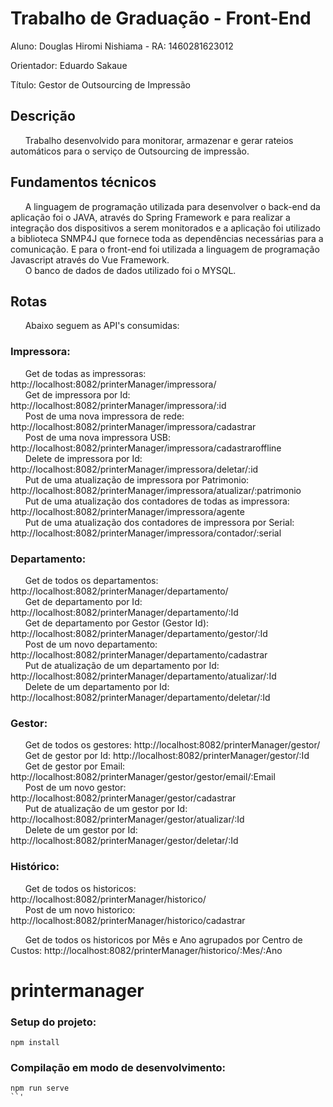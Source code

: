 # Trabalho de Graduação - Front-End

Aluno: Douglas Hiromi Nishiama - RA: 1460281623012

Orientador: Eduardo Sakaue

Título: Gestor de Outsourcing de Impressão

## Descrição
&nbsp;&nbsp;&nbsp;&nbsp;&nbsp;&nbsp;Trabalho desenvolvido para monitorar, armazenar e gerar rateios automáticos para o serviço de Outsourcing de impressão.

## Fundamentos técnicos
&nbsp;&nbsp;&nbsp;&nbsp;&nbsp;&nbsp;A linguagem de programação utilizada para desenvolver o back-end da aplicação foi o JAVA, através do Spring Framework e para realizar a integração dos dispositivos a serem monitorados e a aplicação foi utilizado a biblioteca SNMP4J que fornece toda as dependências necessárias para a comunicação. E para o front-end foi utilizada a linguagem de programação Javascript através do Vue Framework.<br>
&nbsp;&nbsp;&nbsp;&nbsp;&nbsp;&nbsp;O banco de dados de dados utilizado foi o MYSQL.

## Rotas
&nbsp;&nbsp;&nbsp;&nbsp;&nbsp;&nbsp;Abaixo seguem as API's consumidas:<br>

### Impressora:
&nbsp;&nbsp;&nbsp;&nbsp;&nbsp;&nbsp;Get de todas as impressoras: http://localhost:8082/printerManager/impressora/<br>
&nbsp;&nbsp;&nbsp;&nbsp;&nbsp;&nbsp;Get de impressora por Id: http://localhost:8082/printerManager/impressora/:id<br>
&nbsp;&nbsp;&nbsp;&nbsp;&nbsp;&nbsp;Post de uma nova impressora de rede: http://localhost:8082/printerManager/impressora/cadastrar<br>
&nbsp;&nbsp;&nbsp;&nbsp;&nbsp;&nbsp;Post de uma nova impressora USB: http://localhost:8082/printerManager/impressora/cadastraroffline<br>
&nbsp;&nbsp;&nbsp;&nbsp;&nbsp;&nbsp;Delete de impressora por Id: http://localhost:8082/printerManager/impressora/deletar/:id<br>
&nbsp;&nbsp;&nbsp;&nbsp;&nbsp;&nbsp;Put de uma atualização de impressora por Patrimonio: http://localhost:8082/printerManager/impressora/atualizar/:patrimonio<br>
&nbsp;&nbsp;&nbsp;&nbsp;&nbsp;&nbsp;Put de uma atualização dos contadores de todas as impressora: http://localhost:8082/printerManager/impressora/agente<br>
&nbsp;&nbsp;&nbsp;&nbsp;&nbsp;&nbsp;Put de uma atualização dos contadores de impressora por Serial: http://localhost:8082/printerManager/impressora/contador/:serial<br>

### Departamento:
&nbsp;&nbsp;&nbsp;&nbsp;&nbsp;&nbsp;Get de todos os departamentos: http://localhost:8082/printerManager/departamento/<br>
&nbsp;&nbsp;&nbsp;&nbsp;&nbsp;&nbsp;Get de departamento por Id: http://localhost:8082/printerManager/departamento/:Id<br>
&nbsp;&nbsp;&nbsp;&nbsp;&nbsp;&nbsp;Get de departamento por Gestor (Gestor Id): http://localhost:8082/printerManager/departamento/gestor/:Id<br>
&nbsp;&nbsp;&nbsp;&nbsp;&nbsp;&nbsp;Post de um novo departamento: http://localhost:8082/printerManager/departamento/cadastrar<br>
&nbsp;&nbsp;&nbsp;&nbsp;&nbsp;&nbsp;Put de atualização de um departamento por Id: http://localhost:8082/printerManager/departamento/atualizar/:Id<br>
&nbsp;&nbsp;&nbsp;&nbsp;&nbsp;&nbsp;Delete de um departamento por Id: http://localhost:8082/printerManager/departamento/deletar/:Id<br>

### Gestor:
&nbsp;&nbsp;&nbsp;&nbsp;&nbsp;&nbsp;Get de todos os gestores: http://localhost:8082/printerManager/gestor/<br>
&nbsp;&nbsp;&nbsp;&nbsp;&nbsp;&nbsp;Get de gestor por Id: http://localhost:8082/printerManager/gestor/:Id<br>
&nbsp;&nbsp;&nbsp;&nbsp;&nbsp;&nbsp;Get de gestor por Email: http://localhost:8082/printerManager/gestor/gestor/email/:Email<br>
&nbsp;&nbsp;&nbsp;&nbsp;&nbsp;&nbsp;Post de um novo gestor: http://localhost:8082/printerManager/gestor/cadastrar<br>
&nbsp;&nbsp;&nbsp;&nbsp;&nbsp;&nbsp;Put de atualização de um gestor por Id: http://localhost:8082/printerManager/gestor/atualizar/:Id<br>
&nbsp;&nbsp;&nbsp;&nbsp;&nbsp;&nbsp;Delete de um gestor por Id: http://localhost:8082/printerManager/gestor/deletar/:Id<br>

### Histórico:
&nbsp;&nbsp;&nbsp;&nbsp;&nbsp;&nbsp;Get de todos os historicos: http://localhost:8082/printerManager/historico/<br>
&nbsp;&nbsp;&nbsp;&nbsp;&nbsp;&nbsp;Post de um novo historico: http://localhost:8082/printerManager/historico/cadastrar<br>

&nbsp;&nbsp;&nbsp;&nbsp;&nbsp;&nbsp;Get de todos os historicos por Mês e Ano agrupados por Centro de Custos: http://localhost:8082/printerManager/historico/:Mes/:Ano<br>

# printermanager

### Setup do projeto:
```
npm install
```

### Compilação em modo de desenvolvimento:
```
npm run serve
``'

